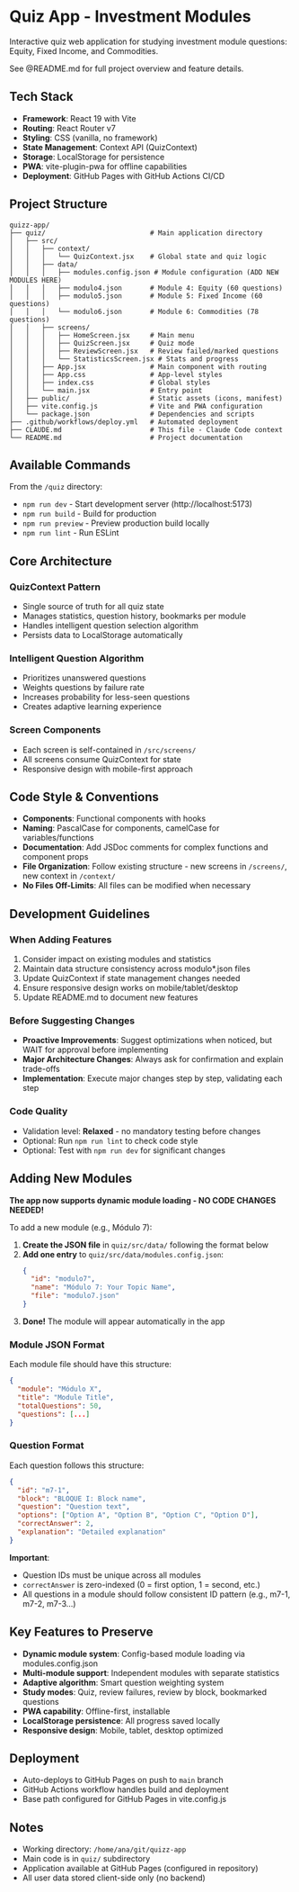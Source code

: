 # Quiz App - Investment Modules

Interactive quiz web application for studying investment module questions: Equity, Fixed Income, and Commodities.

See @README.md for full project overview and feature details.

## Tech Stack

- **Framework**: React 19 with Vite
- **Routing**: React Router v7
- **Styling**: CSS (vanilla, no framework)
- **State Management**: Context API (QuizContext)
- **Storage**: LocalStorage for persistence
- **PWA**: vite-plugin-pwa for offline capabilities
- **Deployment**: GitHub Pages with GitHub Actions CI/CD

## Project Structure

```
quizz-app/
├── quiz/                          # Main application directory
│   ├── src/
│   │   ├── context/
│   │   │   └── QuizContext.jsx    # Global state and quiz logic
│   │   ├── data/
│   │   │   ├── modules.config.json # Module configuration (ADD NEW MODULES HERE)
│   │   │   ├── modulo4.json       # Module 4: Equity (60 questions)
│   │   │   ├── modulo5.json       # Module 5: Fixed Income (60 questions)
│   │   │   └── modulo6.json       # Module 6: Commodities (78 questions)
│   │   ├── screens/
│   │   │   ├── HomeScreen.jsx     # Main menu
│   │   │   ├── QuizScreen.jsx     # Quiz mode
│   │   │   ├── ReviewScreen.jsx   # Review failed/marked questions
│   │   │   └── StatisticsScreen.jsx # Stats and progress
│   │   ├── App.jsx                # Main component with routing
│   │   ├── App.css                # App-level styles
│   │   ├── index.css              # Global styles
│   │   └── main.jsx               # Entry point
│   ├── public/                    # Static assets (icons, manifest)
│   ├── vite.config.js             # Vite and PWA configuration
│   └── package.json               # Dependencies and scripts
├── .github/workflows/deploy.yml   # Automated deployment
├── CLAUDE.md                      # This file - Claude Code context
└── README.md                      # Project documentation
```

## Available Commands

From the `/quiz` directory:

- `npm run dev` - Start development server (http://localhost:5173)
- `npm run build` - Build for production
- `npm run preview` - Preview production build locally
- `npm run lint` - Run ESLint

## Core Architecture

### QuizContext Pattern
- Single source of truth for all quiz state
- Manages statistics, question history, bookmarks per module
- Handles intelligent question selection algorithm
- Persists data to LocalStorage automatically

### Intelligent Question Algorithm
- Prioritizes unanswered questions
- Weights questions by failure rate
- Increases probability for less-seen questions
- Creates adaptive learning experience

### Screen Components
- Each screen is self-contained in `/src/screens/`
- All screens consume QuizContext for state
- Responsive design with mobile-first approach

## Code Style & Conventions

- **Components**: Functional components with hooks
- **Naming**: PascalCase for components, camelCase for variables/functions
- **Documentation**: Add JSDoc comments for complex functions and component props
- **File Organization**: Follow existing structure - new screens in `/screens/`, new context in `/context/`
- **No Files Off-Limits**: All files can be modified when necessary

## Development Guidelines

### When Adding Features
1. Consider impact on existing modules and statistics
2. Maintain data structure consistency across modulo*.json files
3. Update QuizContext if state management changes needed
4. Ensure responsive design works on mobile/tablet/desktop
5. Update README.md to document new features

### Before Suggesting Changes
- **Proactive Improvements**: Suggest optimizations when noticed, but WAIT for approval before implementing
- **Major Architecture Changes**: Always ask for confirmation and explain trade-offs
- **Implementation**: Execute major changes step by step, validating each step

### Code Quality
- Validation level: **Relaxed** - no mandatory testing before changes
- Optional: Run `npm run lint` to check code style
- Optional: Test with `npm run dev` for significant changes

## Adding New Modules

**The app now supports dynamic module loading - NO CODE CHANGES NEEDED!**

To add a new module (e.g., Módulo 7):

1. **Create the JSON file** in `quiz/src/data/` following the format below
2. **Add one entry** to `quiz/src/data/modules.config.json`:
   ```json
   {
     "id": "modulo7",
     "name": "Módulo 7: Your Topic Name",
     "file": "modulo7.json"
   }
   ```
3. **Done!** The module will appear automatically in the app

### Module JSON Format

Each module file should have this structure:

```json
{
  "module": "Módulo X",
  "title": "Module Title",
  "totalQuestions": 50,
  "questions": [...]
}
```

### Question Format

Each question follows this structure:

```json
{
  "id": "m7-1",
  "block": "BLOQUE I: Block name",
  "question": "Question text",
  "options": ["Option A", "Option B", "Option C", "Option D"],
  "correctAnswer": 2,
  "explanation": "Detailed explanation"
}
```

**Important**:
- Question IDs must be unique across all modules
- `correctAnswer` is zero-indexed (0 = first option, 1 = second, etc.)
- All questions in a module should follow consistent ID pattern (e.g., m7-1, m7-2, m7-3...)

## Key Features to Preserve

- **Dynamic module system**: Config-based module loading via modules.config.json
- **Multi-module support**: Independent modules with separate statistics
- **Adaptive algorithm**: Smart question weighting system
- **Study modes**: Quiz, review failures, review by block, bookmarked questions
- **PWA capability**: Offline-first, installable
- **LocalStorage persistence**: All progress saved locally
- **Responsive design**: Mobile, tablet, desktop optimized

## Deployment

- Auto-deploys to GitHub Pages on push to `main` branch
- GitHub Actions workflow handles build and deployment
- Base path configured for GitHub Pages in vite.config.js

## Notes

- Working directory: `/home/ana/git/quizz-app`
- Main code is in `quiz/` subdirectory
- Application available at GitHub Pages (configured in repository)
- All user data stored client-side only (no backend)
